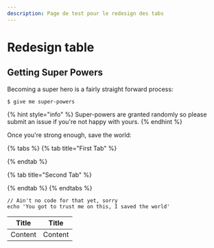 ```yaml
---
description: Page de test pour le redesign des tabs
---
```


# Redesign table



## Getting Super Powers

Becoming a super hero is a fairly straight forward process:

```
$ give me super-powers
```

{% hint style="info" %}
 Super-powers are granted randomly so please submit an issue if you're not happy with yours.
{% endhint %}

Once you're strong enough, save the world:

{% tabs %}
{% tab title="First Tab" %}

{% endtab %}

{% tab title="Second Tab" %}

{% endtab %}
{% endtabs %}

```
// Ain't no code for that yet, sorry
echo 'You got to trust me on this, I saved the world'
```





| Title | Title |
| --- | --- |
| Content | Content |

